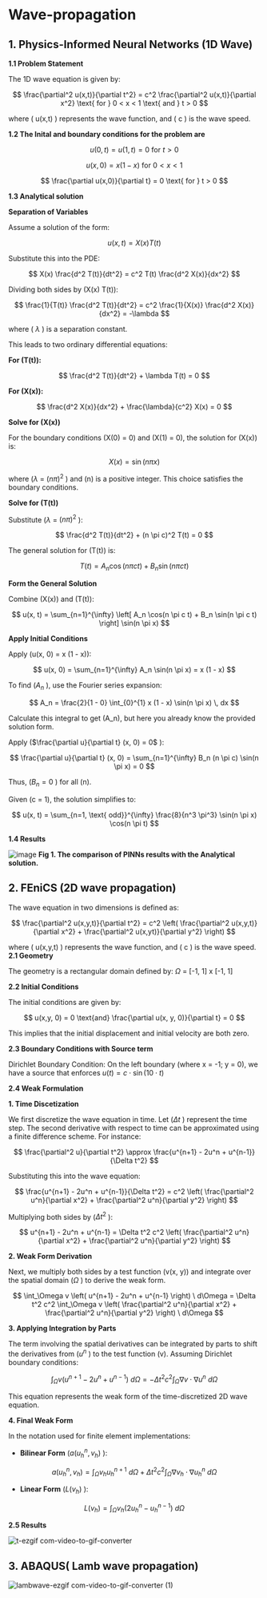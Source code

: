 # Wave-propagation
## 1. Physics-Informed Neural Networks (1D Wave) 
**1.1 Problem Statement**

The 1D wave equation is given by:

$$
\frac{\partial^2 u(x,t)}{\partial t^2} = c^2 \frac{\partial^2 u(x,t)}{\partial x^2} \text{ for } 0 < x < 1 \text{ and }  t > 0
$$

where \( u(x,t) \) represents the wave function, and \( c \) is the wave speed.

**1.2 The Inital and boundary conditions for the problem are**

$$
u(0,t) = u(1,t) = 0 \text{ for } t > 0
$$

$$
u(x,0) = x(1 - x) \text{ for } 0 < x < 1
$$

$$
\frac{\partial u(x,0)}{\partial t} = 0 \text{ for } t > 0
$$

**1.3 Analytical solution**

**Separation of Variables**

Assume a solution of the form:

$$
u(x, t) = X(x) T(t)
$$

Substitute this into the PDE:

$$
X(x) \frac{d^2 T(t)}{dt^2} = c^2 T(t) \frac{d^2 X(x)}{dx^2}
$$

Dividing both sides by \(X(x) T(t)\):

$$
\frac{1}{T(t)} \frac{d^2 T(t)}{dt^2} = c^2 \frac{1}{X(x)} \frac{d^2 X(x)}{dx^2} = -\lambda
$$

where \( $\lambda$ \) is a separation constant.

This leads to two ordinary differential equations:

**For \(T(t)\):**

$$
\frac{d^2 T(t)}{dt^2} + \lambda T(t) = 0
$$

**For \(X(x)\):**

$$
\frac{d^2 X(x)}{dx^2} + \frac{\lambda}{c^2} X(x) = 0
$$

**Solve for \(X(x)\)**

For the boundary conditions \(X(0) = 0\) and \(X(1) = 0\), the solution for \(X(x)\) is:

$$
X(x) = \sin(n \pi x)
$$

where \($\lambda$ = $(n \pi)^2$ \) and \(n\) is a positive integer. This choice satisfies the boundary conditions.

**Solve for \(T(t)\)**

Substitute  \($\lambda$ = $(n \pi)^2$ \):

$$
\frac{d^2 T(t)}{dt^2} + (n \pi c)^2 T(t) = 0
$$

The general solution for \(T(t)\) is:

$$
T(t) = A_n \cos(n \pi c t) + B_n \sin(n \pi c t)
$$

**Form the General Solution**

Combine \(X(x)\) and \(T(t)\):

$$
u(x, t) = \sum_{n=1}^{\infty} \left[ A_n \cos(n \pi c t) + B_n \sin(n \pi c t) \right] \sin(n \pi x)
$$

**Apply Initial Conditions**

Apply \(u(x, 0) = x (1 - x)\):

$$
u(x, 0) = \sum_{n=1}^{\infty} A_n \sin(n \pi x) = x (1 - x)
$$

To find \($A_n$ \), use the Fourier series expansion:

$$
A_n = \frac{2}{1 - 0} \int_{0}^{1} x (1 - x) \sin(n \pi x) \, dx
$$

Calculate this integral to get \(A_n\), but here you already know the provided solution form.

Apply \($\frac{\partial u}{\partial t} (x, 0) = 0$ \):

$$
\frac{\partial u}{\partial t} (x, 0) = \sum_{n=1}^{\infty} B_n (n \pi c) \sin(n \pi x) = 0
$$

Thus, \($B_n = 0$ \) for all \(n\).

Given \(c = 1\), the solution simplifies to:

$$
u(x, t) = \sum_{n=1, \text{ odd}}^{\infty} \frac{8}{n^3 \pi^3} \sin(n \pi x) \cos(n \pi t)
$$

**1.4 Results**

![image](https://github.com/user-attachments/assets/0594fc5a-c8fd-437f-be24-ff0cd02d05d0)
**Fig 1. The comparison of PINNs results with the Analytical solution.**

## 2. FEniCS (2D wave propagation) 

The wave equation in two dimensions is defined as:

$$
\frac{\partial^2 u(x,y,t)}{\partial t^2} = c^2 \left( \frac{\partial^2 u(x,y,t)}{\partial x^2} + \frac{\partial^2 u(x,yt)}{\partial y^2} \right)
$$

where \( u(x,y,t) \) represents the wave function, and \( c \) is the wave speed.
**2.1 Geometry**

The geometry is a rectangular domain defined by:
$\Omega$ = [-1, 1] x [-1, 1]

**2.2 Initial Conditions**

The initial conditions are given by:

$$
u(x,y, 0) = 0 \text{and} \frac{\partial u(x, y, 0)}{\partial t} = 0
$$

This implies that the initial displacement and initial velocity are both zero.

**2.3 Boundary Conditions with Source term**

Dirichlet Boundary Condition: On the left boundary (where x = -1; y = 0), we have a source that enforces $u(t) = c \cdot \sin(10 \cdot t)$

**2.4 Weak Formulation**

**1. Time Discetization**

We first discretize the wave equation in time. Let \($\Delta t$ \) represent the time step. The second derivative with respect to time can be approximated using a finite difference scheme. For instance:

$$
\frac{\partial^2 u}{\partial t^2} \approx \frac{u^{n+1} - 2u^n + u^{n-1}}{\Delta t^2}
$$

Substituting this into the wave equation:

$$
\frac{u^{n+1} - 2u^n + u^{n-1}}{\Delta t^2} = c^2 \left( \frac{\partial^2 u^n}{\partial x^2} + \frac{\partial^2 u^n}{\partial y^2} \right)
$$

Multiplying both sides by \($\Delta t^2$ \):

$$
u^{n+1} - 2u^n + u^{n-1} = \Delta t^2 c^2 \left( \frac{\partial^2 u^n}{\partial x^2} + \frac{\partial^2 u^n}{\partial y^2} \right)
$$

**2. Weak Form Derivation**

Next, we multiply both sides by a test function \(v(x, y)\) and integrate over the spatial domain \($\Omega$ \) to derive the weak form.

$$
\int_\Omega v \left( u^{n+1} - 2u^n + u^{n-1} \right) \ d\Omega = \Delta t^2 c^2 \int_\Omega v \left( \frac{\partial^2 u^n}{\partial x^2} + \frac{\partial^2 u^n}{\partial y^2} \right) \ d\Omega
$$

**3. Applying Integration by Parts**

The term involving the spatial derivatives can be integrated by parts to shift the derivatives from \($u^n$ \) to the test function \(v\). Assuming Dirichlet boundary conditions:

$$
\int_\Omega v \left( u^{n+1} - 2u^n + u^{n-1} \right) \ d\Omega = -\Delta t^2 c^2 \int_\Omega \nabla v \cdot \nabla u^n \ d\Omega
$$

This equation represents the weak form of the time-discretized 2D wave equation.

**4. Final Weak Form**

In the notation used for finite element implementations:

- **Bilinear Form** \($a(u_h^n, v_h)$ \):

$$
a(u_h^n, v_h) = \int_\Omega v_h u_h^{n+1} \ d\Omega + \Delta t^2 c^2 \int_\Omega \nabla v_h \cdot \nabla u_h^n \ d\Omega
$$

- **Linear Form** \($L(v_h)$ \):

$$
L(v_h) = \int_\Omega v_h \left( 2u_h^n - u_h^{n-1} \right) \ d\Omega
$$

**2.5 Results**

![t-ezgif com-video-to-gif-converter](https://github.com/user-attachments/assets/fe962ebc-ea4a-44d2-a70f-c44e7998822a)

## 3. ABAQUS( Lamb wave propagation)

![lambwave-ezgif com-video-to-gif-converter (1)](https://github.com/user-attachments/assets/81e506a4-58e4-4358-878f-6bd4135b3695)


